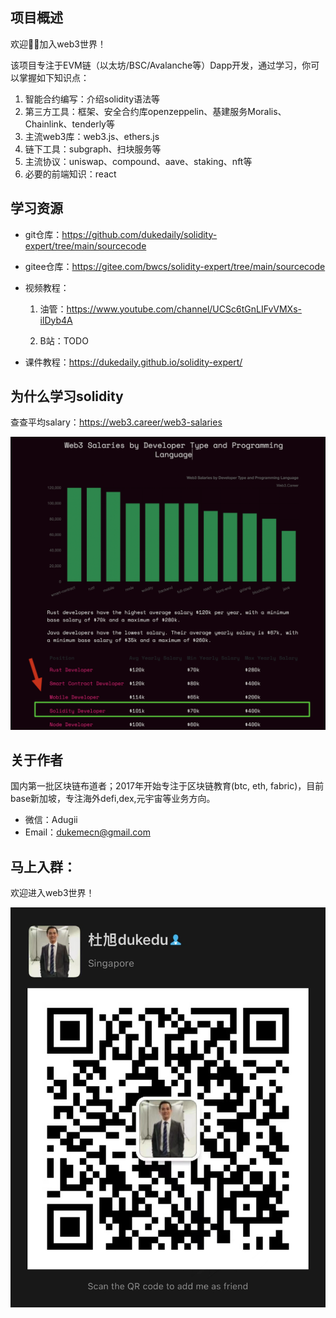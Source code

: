 ## 项目概述

欢迎👏🏻加入web3世界！

该项目专注于EVM链（以太坊/BSC/Avalanche等）Dapp开发，通过学习，你可以掌握如下知识点：

1. 智能合约编写：介绍solidity语法等
2. 第三方工具：框架、安全合约库openzeppelin、基建服务Moralis、Chainlink、tenderly等
3. 主流web3库：web3.js、ethers.js
4. 链下工具：subgraph、扫块服务等
5. 主流协议：uniswap、compound、aave、staking、nft等
6. 必要的前端知识：react



## 学习资源

- git仓库：https://github.com/dukedaily/solidity-expert/tree/main/sourcecode

- gitee仓库：https://gitee.com/bwcs/solidity-expert/tree/main/sourcecode

- 视频教程：

  1. 油管：https://www.youtube.com/channel/UCSc6tGnLIFvVMXs-ilDyb4A

  2. B站：TODO

- 课件教程：https://dukedaily.github.io/solidity-expert/



##  为什么学习solidity

查查平均salary：https://web3.career/web3-salaries

![image-20220810160425131](assets/image-20220810160425131.png)



## 关于作者

国内第一批区块链布道者；2017年开始专注于区块链教育(btc, eth, fabric)，目前base新加坡，专注海外defi,dex,元宇宙等业务方向。

- 微信：Adugii
- Email：dukemecn@gmail.com



## 马上入群：

欢迎进入web3世界！

![image-20220810134215759](assets/image-20220810134215759.png)
